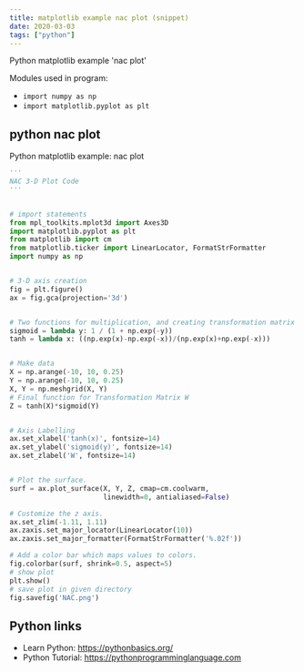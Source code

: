 ```yaml
---
title: matplotlib example nac plot (snippet)
date: 2020-03-03
tags: ["python"]
---
```

Python matplotlib example 'nac plot'


Modules used in program: 
* `import numpy as np`
* `import matplotlib.pyplot as plt`

## python nac plot

Python matplotlib example: nac plot

```python
'''
NAC 3-D Plot Code
'''


# import statements
from mpl_toolkits.mplot3d import Axes3D
import matplotlib.pyplot as plt
from matplotlib import cm
from matplotlib.ticker import LinearLocator, FormatStrFormatter
import numpy as np


# 3-D axis creation
fig = plt.figure()
ax = fig.gca(projection='3d')


# Two functions for multiplication, and creating transformation matrix W
sigmoid = lambda y: 1 / (1 + np.exp(-y))
tanh = lambda x: ((np.exp(x)-np.exp(-x))/(np.exp(x)+np.exp(-x)))


# Make data
X = np.arange(-10, 10, 0.25)
Y = np.arange(-10, 10, 0.25)
X, Y = np.meshgrid(X, Y)
# Final function for Transformation Matrix W
Z = tanh(X)*sigmoid(Y)


# Axis Labelling
ax.set_xlabel('tanh(x)', fontsize=14)
ax.set_ylabel('sigmoid(y)', fontsize=14)
ax.set_zlabel('W', fontsize=14)


# Plot the surface.
surf = ax.plot_surface(X, Y, Z, cmap=cm.coolwarm,
                       linewidth=0, antialiased=False)

# Customize the z axis.
ax.set_zlim(-1.11, 1.11)
ax.zaxis.set_major_locator(LinearLocator(10))
ax.zaxis.set_major_formatter(FormatStrFormatter('%.02f'))

# Add a color bar which maps values to colors.
fig.colorbar(surf, shrink=0.5, aspect=5)
# show plot
plt.show()
# save plot in given directory
fig.savefig('NAC.png')

```

## Python links

- Learn Python: https://pythonbasics.org/
- Python Tutorial: https://pythonprogramminglanguage.com
